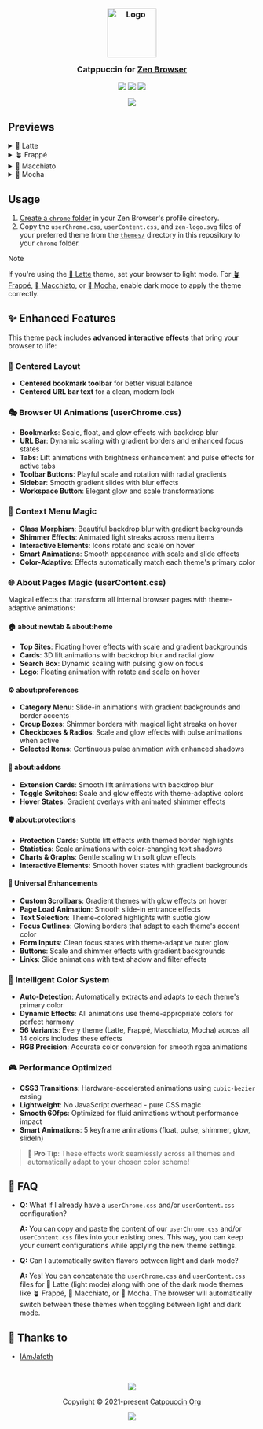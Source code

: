<h3 align="center">
	<img src="https://raw.githubusercontent.com/catppuccin/catppuccin/main/assets/logos/exports/1544x1544_circle.png" width="100" alt="Logo"/><br/>
	<img src="https://raw.githubusercontent.com/catppuccin/catppuccin/main/assets/misc/transparent.png" height="30" width="0px"/>
	Catppuccin for <a href="https://zen-browser.app/">Zen Browser</a>
	<img src="https://raw.githubusercontent.com/catppuccin/catppuccin/main/assets/misc/transparent.png" height="30" width="0px"/>
</h3>

<p align="center">
	<a href="https://github.com/catppuccin/zen-browser/stargazers"><img src="https://img.shields.io/github/stars/catppuccin/zen-browser?colorA=363a4f&colorB=b7bdf8&style=for-the-badge"></a>
	<a href="https://github.com/catppuccin/zen-browser/issues"><img src="https://img.shields.io/github/issues/catppuccin/zen-browser?colorA=363a4f&colorB=f5a97f&style=for-the-badge"></a>
	<a href="https://github.com/catppuccin/zen-browser/contributors"><img src="https://img.shields.io/github/contributors/catppuccin/zen-browser?colorA=363a4f&colorB=a6da95&style=for-the-badge"></a>
</p>

<p align="center">
	<img src="assets/preview.webp"/>
</p>

## Previews

<details>
<summary>🌻 Latte</summary>
<img src="assets/latte.webp"/>
</details>
<details>
<summary>🪴 Frappé</summary>
<img src="assets/frappe.webp"/>
</details>
<details>
<summary>🌺 Macchiato</summary>
<img src="assets/macchiato.webp"/>
</details>
<details>
<summary>🌿 Mocha</summary>
<img src="assets/mocha.webp"/>
</details>

## Usage

1. [Create a `chrome` folder](https://www.userchrome.org/how-create-userchrome-css.html) in your Zen Browser's profile directory.
2. Copy the `userChrome.css`, `userContent.css`, and `zen-logo.svg` files of your preferred theme from the [`themes/`](themes/) directory in this repository to your `chrome` folder.

> [!NOTE]
> If you're using the [🌻 Latte](themes/Latte/) theme, set your browser to light mode. For [🪴 Frappé](themes/Frappe/), [🌺 Macchiato](themes/Macchiato/), or [🌿 Mocha](themes/Mocha/), enable dark mode to apply the theme correctly.

## ✨ Enhanced Features

This theme pack includes **advanced interactive effects** that bring your browser to life:

### 🎯 **Centered Layout**

- **Centered bookmark toolbar** for better visual balance
- **Centered URL bar text** for a clean, modern look

### 🎭 **Browser UI Animations (userChrome.css)**

- **Bookmarks**: Scale, float, and glow effects with backdrop blur
- **URL Bar**: Dynamic scaling with gradient borders and enhanced focus states
- **Tabs**: Lift animations with brightness enhancement and pulse effects for active tabs
- **Toolbar Buttons**: Playful scale and rotation with radial gradients
- **Sidebar**: Smooth gradient slides with blur effects
- **Workspace Button**: Elegant glow and scale transformations

### 🎪 **Context Menu Magic**

- **Glass Morphism**: Beautiful backdrop blur with gradient backgrounds
- **Shimmer Effects**: Animated light streaks across menu items
- **Interactive Elements**: Icons rotate and scale on hover
- **Smart Animations**: Smooth appearance with scale and slide effects
- **Color-Adaptive**: Effects automatically match each theme's primary color

### 🌐 **About Pages Magic (userContent.css)**

Magical effects that transform all internal browser pages with theme-adaptive animations:

#### 🏠 **about:newtab & about:home**

- **Top Sites**: Floating hover effects with scale and gradient backgrounds
- **Cards**: 3D lift animations with backdrop blur and radial glow
- **Search Box**: Dynamic scaling with pulsing glow on focus
- **Logo**: Floating animation with rotate and scale on hover

#### ⚙️ **about:preferences**

- **Category Menu**: Slide-in animations with gradient backgrounds and border accents
- **Group Boxes**: Shimmer borders with magical light streaks on hover
- **Checkboxes & Radios**: Scale and glow effects with pulse animations when active
- **Selected Items**: Continuous pulse animation with enhanced shadows

#### 🧩 **about:addons**

- **Extension Cards**: Smooth lift animations with backdrop blur
- **Toggle Switches**: Scale and glow effects with theme-adaptive colors
- **Hover States**: Gradient overlays with animated shimmer effects

#### 🛡️ **about:protections**

- **Protection Cards**: Subtle lift effects with themed border highlights
- **Statistics**: Scale animations with color-changing text shadows
- **Charts & Graphs**: Gentle scaling with soft glow effects
- **Interactive Elements**: Smooth hover states with gradient backgrounds

#### 🎨 **Universal Enhancements**

- **Custom Scrollbars**: Gradient themes with glow effects on hover
- **Page Load Animation**: Smooth slide-in entrance effects
- **Text Selection**: Theme-colored highlights with subtle glow
- **Focus Outlines**: Glowing borders that adapt to each theme's accent color
- **Form Inputs**: Clean focus states with theme-adaptive outer glow
- **Buttons**: Scale and shimmer effects with gradient backgrounds
- **Links**: Slide animations with text shadow and filter effects

### 🌈 **Intelligent Color System**

- **Auto-Detection**: Automatically extracts and adapts to each theme's primary color
- **Dynamic Effects**: All animations use theme-appropriate colors for perfect harmony
- **56 Variants**: Every theme (Latte, Frappé, Macchiato, Mocha) across all 14 colors includes these effects
- **RGB Precision**: Accurate color conversion for smooth rgba animations

### 🎮 **Performance Optimized**

- **CSS3 Transitions**: Hardware-accelerated animations using `cubic-bezier` easing
- **Lightweight**: No JavaScript overhead - pure CSS magic
- **Smooth 60fps**: Optimized for fluid animations without performance impact
- **Smart Animations**: 5 keyframe animations (float, pulse, shimmer, glow, slideIn)

> **🚀 Pro Tip**: These effects work seamlessly across all themes and automatically adapt to your chosen color scheme!

## 🙋 FAQ

- **Q:** What if I already have a `userChrome.css` and/or `userContent.css` configuration?

  **A:** You can copy and paste the content of our `userChrome.css` and/or `userContent.css` files into your existing ones. This way, you can keep your current configurations while applying the new theme settings.

- **Q:** Can I automatically switch flavors between light and dark mode?

  **A:** Yes! You can concatenate the `userChrome.css` and `userContent.css` files for 🌻 Latte (light mode) along with one of the dark mode themes like 🪴 Frappé, 🌺 Macchiato, or 🌿 Mocha. The browser will automatically switch between these themes when toggling between light and dark mode.

## 💝 Thanks to

- [IAmJafeth](https://github.com/IAmJafeth)

&nbsp;

<p align="center">
	<img src="https://raw.githubusercontent.com/catppuccin/catppuccin/main/assets/footers/gray0_ctp_on_line.svg?sanitize=true" />
</p>

<p align="center">
	Copyright &copy; 2021-present <a href="https://github.com/catppuccin" target="_blank">Catppuccin Org</a>
</p>

<p align="center">
	<a href="https://github.com/catppuccin/catppuccin/blob/main/LICENSE"><img src="https://img.shields.io/static/v1.svg?style=for-the-badge&label=License&message=MIT&logoColor=d9e0ee&colorA=363a4f&colorB=b7bdf8"/></a>
</p>

